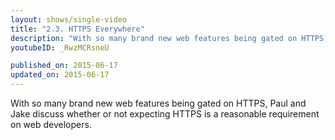 ```yaml
---
layout: shows/single-video
title: "2.3. HTTPS Everywhere"
description: "With so many brand new web features being gated on HTTPS, Paul and Jake discuss whether or not expecting HTTPS is a reasonable requirement on web developers. "
youtubeID: _RwzMCRsneU

published_on: 2015-06-17
updated_on: 2015-06-17
---
```


With so many brand new web features being gated on HTTPS, Paul and Jake discuss
whether or not expecting HTTPS is a reasonable requirement on web developers. 

